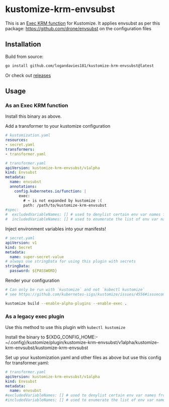 # kustomize-krm-envsubst

This is an [Exec KRM function](https://kubectl.docs.kubernetes.io/guides/extending_kustomize/exec_krm_functions/) for
Kustomize. It applies envsubst as per this package: https://github.com/drone/envsubst on the configuration files

## Installation

Build from source:

```bash
go install github.com/logandavies181/kustomize-krm-envsubst@latest
```

Or check out [releases](https://github.com/logandavies181/kustomize-krm-envsubst/releases)

## Usage

### As an Exec KRM function

Install this binary as above.

Add a transformer to your kustomize configuration

```yaml
# kustomization.yaml
resources:
- secret.yaml
transformers:
- transformer.yaml
```

```yaml
# transformer.yaml
apiVersion: kustomize-krm-envsubst/v1alpha
kind: Envsubst
metadata:
  name: envsubst
  annotations:
    config.kubernetes.io/function: |
      exec:
        # ~ is not expanded by kustomize :(
        path: /path/to/kustomize-krm-envsubst
#spec:
#  excludedVariableNames: [] # used to denylist certain env var names from being injected    
#  includedVariableNames: [] # used to enumerate the list of env var names to inject
```

Inject environment variables into your manifests!

```yaml
# secret.yaml
apiVersion: v1
kind: Secret
metadata:
  name: super-secret-value
# always use stringData for using this plugin with secrets
stringData:
  password: ${PASSWORD}
```

Render your configuration

```bash
# Can only be run with `kustomize` and not `kubectl kustomize`
# see https://github.com/kubernetes-sigs/kustomize/issues/4556#issuecomment-1092095023

kustomize build --enable-alpha-plugins --enable-exec .
```

### As a legacy exec plugin

Use this method to use this plugin with `kubectl kustomize`

Install the binary to
${XDG_CONFIG_HOME:-~/.config}/kustomize/plugin/kustomize-krm-envsubst/v1alpha/kustomize-krm-envsubst/kustomize-krm-envsubst

Set up your kustomization.yaml and other files as above but use this config for transformer.yaml:

```yaml
# transformer.yaml
apiVersion: kustomize-krm-envsubst/v1alpha
kind: Envsubst
metadata:
  name: envsubst
#excludedVariableNames: [] # used to denylist certain env var names from being injected    
#includedVariableNames: [] # used to enumerate the list of env var names to inject
```
